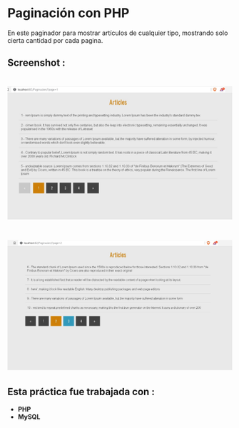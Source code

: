 # Paginación con PHP

En este paginador para mostrar artículos de cualquier tipo, mostrando solo cierta cantidad por cada pagina.

## Screenshot :

<h1 align="center">
    <img src="./readme_img/Screenshot_1.jpg">
    <br/>
</h1> 

<h1 align="center">
    <img src="./readme_img/Screenshot_2.jpg">
</h1> 

## Esta práctica fue trabajada con : 

* **PHP**
* **MySQL**




